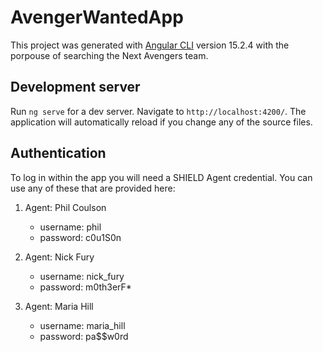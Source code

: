 # AvengerWantedApp

This project was generated with [Angular CLI](https://github.com/angular/angular-cli) version 15.2.4 with the porpouse of searching the Next Avengers team.

## Development server

Run `ng serve` for a dev server. Navigate to `http://localhost:4200/`. The application will automatically reload if you change any of the source files.

## Authentication
To log in within the app you will need a SHIELD Agent credential. You can use any of these that are provided here:

1. Agent: Phil Coulson
   - username: phil
   - password: c0u1S0n

2. Agent: Nick Fury
   - username: nick_fury
   - password: m0th3erF*

3. Agent: Maria Hill
   - username: maria_hill
   - password: pa$$w0rd